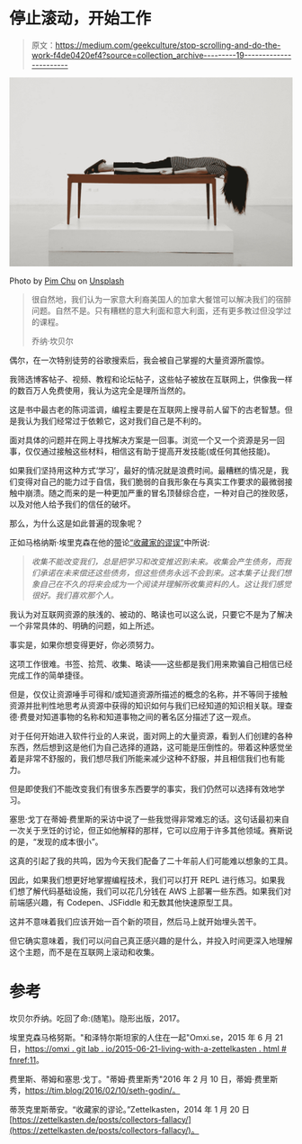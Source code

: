 # 停止滚动，开始工作

> 原文：<https://medium.com/geekculture/stop-scrolling-and-do-the-work-f4de0420ef4?source=collection_archive---------19----------------------->

![](img/2d8681a1b8577747278cd592abac89d5.png)

Photo by [Pim Chu](https://unsplash.com/@pimchu?utm_source=medium&utm_medium=referral) on [Unsplash](https://unsplash.com?utm_source=medium&utm_medium=referral)

> 很自然地，我们认为一家意大利裔美国人的加拿大餐馆可以解决我们的宿醉问题。自然不是。只有糟糕的意大利面和意大利面，还有更多教过但没学过的课程。
> 
> 乔纳·坎贝尔

偶尔，在一次特别徒劳的谷歌搜索后，我会被自己掌握的大量资源所震惊。

我筛选博客帖子、视频、教程和论坛帖子，这些帖子被放在互联网上，供像我一样的数百万人免费使用，我认为这完全是理所当然的。

这是书中最古老的陈词滥调，编程主要是在互联网上搜寻前人留下的古老智慧。但是我认为我们经常过于依赖它，这对我们自己是不利的。

面对具体的问题并在网上寻找解决方案是一回事。浏览一个又一个资源是另一回事，仅仅通过接触这些材料，相信这有助于提高开发技能(或任何其他技能)。

如果我们坚持用这种方式‘学习’，最好的情况就是浪费时间。最糟糕的情况是，我们变得对自己的能力过于自信，我们脆弱的自我形象在与真实工作要求的最微弱接触中崩溃。随之而来的是一种更加严重的冒名顶替综合症，一种对自己的挫败感，以及对他人给予我们的信任的破坏。

那么，为什么这是如此普遍的现象呢？

正如马格纳斯·埃里克森在他的[带](https://omxi.gitlab.io/2015-06-21-living-with-a-zettelkasten.html#fnref:11)论[“收藏家的谬误”](https://zettelkasten.de/posts/collectors-fallacy/)中所说:

> *收集不能改变我们，总是把学习和改变推迟到未来。收集会产生债务，而我们承诺在未来偿还这些债务，但这些债务永远不会到来。这本集子让我们想象自己在不久的将来会成为一个阅读并理解所收集资料的人。这让我们感觉很好。我们喜欢那个人。*

我认为对互联网资源的肤浅的、被动的、略读也可以这么说，只要它不是为了解决一个非常具体的、明确的问题，如上所述。

事实是，如果你想变得更好，你必须努力。

这项工作很难。书签、拾荒、收集、略读——这些都是我们用来欺骗自己相信已经完成工作的简单捷径。

但是，仅仅让资源唾手可得和/或知道资源所描述的概念的名称，并不等同于接触资源并批判性地思考从资源中获得的知识如何与我们已经知道的知识相关联。理查德·费曼对知道事物的名称和知道事物之间的著名区分描述了这一观点。

对于任何开始进入软件行业的人来说，面对网上的大量资源，看到人们创建的各种东西，然后想到这是他们为自己选择的道路，这可能是压倒性的。带着这种感觉坐着是非常不舒服的，我们想尽我们所能来减少这种不舒服，并且相信我们也有能力。

但是即使我们不能改变我们有很多东西要学的事实，我们仍然可以选择有效地学习。

塞思·戈丁在蒂姆·费里斯的采访中说了一些我觉得非常难忘的话。这句话最初来自一次关于烹饪的讨论，但正如他解释的那样，它可以应用于许多其他领域。赛斯说的是，“发现的成本很小”。

这真的引起了我的共鸣，因为今天我们配备了二十年前人们可能难以想象的工具。

因此，如果我们想更好地掌握编程技术，我们可以打开 REPL 进行练习。如果我们想了解代码基础设施，我们可以花几分钱在 AWS 上部署一些东西。如果我们对前端感兴趣，有 Codepen、JSFiddle 和无数其他快速原型工具。

这并不意味着我们应该开始一百个新的项目，然后马上就开始埋头苦干。

但它确实意味着，我们可以问自己真正感兴趣的是什么，并投入时间更深入地理解这个主题，而不是在互联网上滚动和收集。

# 参考

坎贝尔乔纳。吃回了命:(随笔)。隐形出版，2017。

埃里克森马格努斯。"和泽特尔斯坦家的人住在一起"Omxi.se，2015 年 6 月 21 日，[https://omxi . git lab . io/2015-06-21-living-with-a-zettelkasten . html # fnref:11](https://omxi.gitlab.io/2015-06-21-living-with-a-zettelkasten.html#fnref:11)。

费里斯、蒂姆和塞思·戈丁。"蒂姆·费里斯秀"2016 年 2 月 10 日，蒂姆·费里斯秀，https://tim.blog/2016/02/10/seth-godin/。

蒂茨克里斯蒂安。“收藏家的谬论。”Zettelkasten，2014 年 1 月 20 日[https://zettelkasten.de/posts/collectors-fallacy/](https://zettelkasten.de/posts/collectors-fallacy/)。